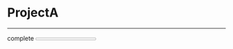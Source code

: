 # ProjectA
----
<label for="file">complete</label>
<progress id="file" value="80%" max="100%"> 80% </progress>
